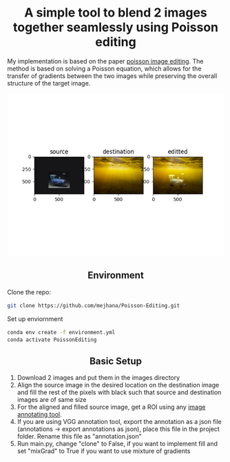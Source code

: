<h1 align="center">A simple tool to blend 2 images together seamlessly using Poisson editing</h1>

My implementation is based on the paper [poisson image editing](https://www.cs.virginia.edu/~connelly/class/2014/comp_photo/proj2/poisson.pdf). The method is based on solving a Poisson equation, which allows for the transfer of gradients between the two images while preserving the overall structure of the target image.

<p align="center">
  <img src="results/output.png" alt="output">
</p>

<h2 align="center">Environment</h2>

Clone the repo:
```bash
git clone https://github.com/mejhana/Poisson-Editing.git
```

Set up enviornment
```bash
conda env create -f environment.yml
conda activate PoissonEditing
```

<h2 align="center">Basic Setup</h2>

1. Download 2 images and put them in the images directory
2. Align the source image in the desired location on the destination image and fill the rest of the pixels with black such that source and destination images are of same size
3. For the aligned and filled source image, get a ROI using any [image annotating tool](https://www.robots.ox.ac.uk/~vgg/software/via/via_demo.html). 
4. If you are using VGG annotation tool, export the annotation as a json file (annotations -> export annotations as json), place this file in the project folder. Rename this file as "annotation.json"
5. Run main.py, change "clone" to False, if you want to implement fill and set "mixGrad" to True if you want to use mixture of gradients

